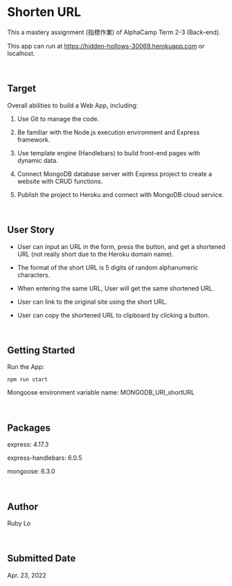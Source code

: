 # Shorten URL

This a mastery assignment (指標作業) of AlphaCamp Term 2-3 (Back-end).

This app can run at https://hidden-hollows-30069.herokuapp.com or localhost.

<br>

## Target

Overall abilities to build a Web App, including:

1. Use Git to manage the code. 

2. Be familiar with the Node.js execution environment and Express framework.

3. Use template engine (Handlebars) to build front-end pages with dynamic data.

4. Connect MongoDB database server with Express project to create a website with CRUD functions.

5. Publish the project to Heroku and connect with MongoDB cloud service.

<br>

## User Story

- User can input an URL in the form, press the button, and get a shortened URL (not really short due to the Heroku domain name).

- The format of the short URL is 5 digits of random alphanumeric characters.

- When entering the same URL, User will get the same shortened URL.

- User can link to the original site using the short URL.

- User can copy the shortened URL to clipboard by clicking a button.

<br>

## Getting Started

Run the App:

```
npm run start
```

Mongoose environment variable name: MONGODB_URI_shortURL

<br>

## Packages

express: 4.17.3

express-handlebars: 6.0.5

mongoose: 6.3.0

<br>

## Author

Ruby Lo

<br>

## Submitted Date

Apr. 23, 2022
